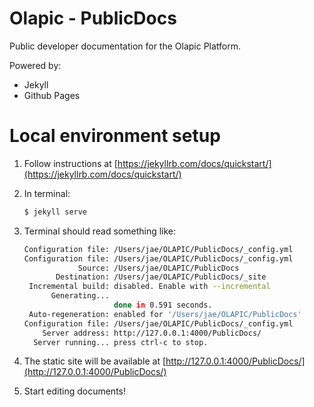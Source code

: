 Olapic - PublicDocs
==========

Public developer documentation for the Olapic Platform.

Powered by:
* Jekyll
* Github Pages

# Local environment setup

1. Follow instructions at [https://jekyllrb.com/docs/quickstart/](https://jekyllrb.com/docs/quickstart/)

2. In terminal:

    ```sh
    $ jekyll serve
    ```

3. Terminal should read something like:

    ```sh
    Configuration file: /Users/jae/OLAPIC/PublicDocs/_config.yml
    Configuration file: /Users/jae/OLAPIC/PublicDocs/_config.yml
                Source: /Users/jae/OLAPIC/PublicDocs
           Destination: /Users/jae/OLAPIC/PublicDocs/_site
     Incremental build: disabled. Enable with --incremental
          Generating...
                        done in 0.591 seconds.
     Auto-regeneration: enabled for '/Users/jae/OLAPIC/PublicDocs'
    Configuration file: /Users/jae/OLAPIC/PublicDocs/_config.yml
        Server address: http://127.0.0.1:4000/PublicDocs/
      Server running... press ctrl-c to stop.
    ```

4. The static site will be available at [http://127.0.0.1:4000/PublicDocs/](http://127.0.0.1:4000/PublicDocs/)

5. Start editing documents!
